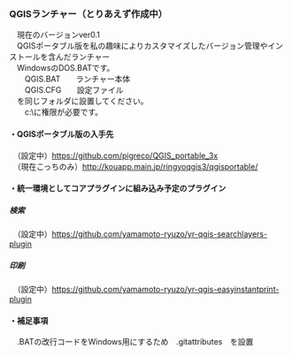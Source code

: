 ### QGISランチャー（とりあえず作成中）  
　現在のバージョンver0.1  
　QGISポータブル版を私の趣味によりカスタマイズしたバージョン管理やインストールを含んだランチャー  
　WindowsのDOS.BATです。  
　　QGIS.BAT　　ランチャー本体  
　　QGIS.CFG　　設定ファイル  
　を同じフォルダに設置してください。   
　　c:\に権限が必要です。  
#### ・QGISポータブル版の入手先  
　（設定中）https://github.com/pigreco/QGIS_portable_3x  
　（現在こっちのみ）http://kouapp.main.jp/ringyoqgis3/qgisportable/
#### ・統一環境としてコアプラグインに組み込み予定のプラグイン  
##### 検索  
　（設定中）https://github.com/yamamoto-ryuzo/yr-qgis-searchlayers-plugin  
##### 印刷  
　（設定中）https://github.com/yamamoto-ryuzo/yr-qgis-easyinstantprint-plugin  
#### ・補足事項  
　.BATの改行コードをWindows用にするため　.gitattributes　を設置  
